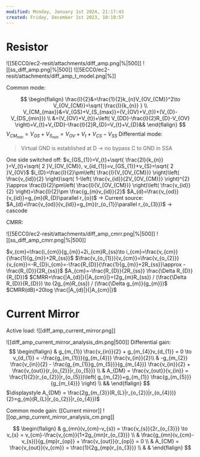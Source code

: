```yaml
---
modified: Monday, January 1st 2024, 21:17:43
created: Friday, December 1st 2023, 10:10:57
---
```



# Resistor
![[5ECC0/ec2-resit/attachments/diff_amp.png|%|500]]
![[ss_diff_amp.png|%|500]]
![[5ECC0/ec2-resit/attachments/diff_amp_t_model.png|%]]

Common mode:

$$
\begin{flalign} 
\frac{I}{2}&=\frac{1}{2}k_{n}V_{OV_{CM}}^2\to V_{OV_{CM}}=\sqrt{ \frac{I}{k_{n}} } \\
V_{CM_{max}}&=V_{GS}+V_{S_{max}}=(V_{OV}+V_{t})+(V_{D}-V_{DS_{min}}) \\
&=(V_{OV}+V_{t})+\left( V_{DD}-\frac{I}{2}R_{D}-V_{OV} \right)=V_{t}+V_{DD}-\frac{I}{2}R_{D}=V_{t}+V_{D}&&
\end{flalign}
$$
$V_{CM_{min}}=V_{GS}+V_{S_{min}}=V_{OV}+V_{t}+V_{CS}-V_{SS}$
Differential mode:
> Virtual GND is established at D -> no bypass C to GND in SSA

One side switched off:
$v_{GS_{1}}=V_{t}+\sqrt{ \frac{2I}{k_{n}} }=V_{t}+\sqrt{ 2 }V_{OV_{CM}}, v_{id_{1}}=v_{GS_{1}}+v_{S}=\sqrt{ 2 }V_{OV}$
$i_{D}=\frac{I}{2}\pm\left( \frac{I}{V_{OV_{CM}}} \right)\left( \frac{v_{id}}{2} \right)\sqrt{ 1-\left( \frac{v_{id}}{2V_{OV_{CM}}} \right)^{2} }\approx \frac{I}{2}\pm\left( \frac{I}{V_{OV_{CM}}} \right)\left( \frac{v_{id}}{2} \right)=\frac{I}{2}\pm \frac{g_{m}v_{id}}{2}$
$A_{d}=\frac{v_{od}}{v_{id}}=g_{m}(R_{D}\parallel r_{o})$
-> Current source: $A_{d}=\frac{v_{od}}{v_{id}}=g_{m}(r_{o_{1}}\parallel r_{o_{3}})$ -> cascode

CMRR: 

![[5ECC0/ec2-resit/attachments/diff_amp_cmrr.png|%|500]]
![[ss_diff_amp_cmrr.png|%|500]]

$v_{cm}=\frac{i_{cm}}{g_{m}}+2i_{cm}R_{ss}\to i_{cm}=\frac{v_{cm}}{\frac{1}{g_{m}}+2R_{ss}}$
$\frac{v_{o_{1}}}{v_{cm}}=\frac{v_{o_{2}}}{v_{cm}}=-R_{D}i_{cm}=-\frac{R_{D}}{\frac{1}{g_{m}}+2R_{ss}}\approx -\frac{R_{D}}{2R_{ss}}$
$A_{cm}=-\frac{R_{D}}{2R_{ss}} \frac{\Delta R_{D}}{R_{D}}$
$CMRR=\frac{|A_{d}|}{|A_{cm}|}=(2g_{m}R_{ss}) / (\frac{\Delta R_{D}}{R_{D}}) \to (2g_{m}R_{ss}) / (\frac{\Delta g_{m}}{g_{m}})$
$CMRR(dB)=20log \frac{|A_{d}|}{|A_{cm}|}$

# Current Mirror
Active load:
![[diff_amp_current_mirror.png]]

![[diff_amp_current_mirror_analysis_dm.png|500]]
Differential gain:
$$
\begin{flalign}
 & g_{m_{1}} \frac{v_{in}}{2} + g_{m_{4}}v_{d_{1}} = 0 \to v_{d_{1}} = -\frac{g_{m_{1}}}{g_{m_{4}}} \frac{v_{in}}{2}\\
 & -g_{m_{2}} \frac{v_{in}}{2} - \frac{g_{m_{1}}g_{m_{5}}}{g_{m_{4}}} \frac{v_{in}}{2} + \frac{v_{out}}{r_{o_{2}}|r_{o_{5}}} \\
 & A_{DM} = \frac{v_{out}}{v_{in}} = \frac{1}{2}(r_{o_{2}}|r_{o_{5}})\left( g_{m_{2}}+g_{m_{1}} \frac{g_{m_{5}}}{g_{m_{4}}} \right) \\
 &&
\end{flalign}
$$
$\displaystyle A_{DM} = \frac{2g_{m_{3}}(R_{L}|r_{o_{2}}|r_{o_{4}})}{2}=g_{m}(R_{L}|r_{o_{2}}|r_{o_{4}})$

Common mode gain:
[[Current mirror]]
![[op_amp_current_mirror_analysis_cm.png]]

$$
\begin{flalign}
 & g_{mn}(v_{cm}-v_{s}) = \frac{v_{s}}{2r_{o_{3}}} \to v_{s} = v_{cm}-\frac{v_{cm}}{1+2g_{mn}r_{o_{3}}} \\
 & \frac{g_{mn}(v_{cm}-v_{s})}{g_{mp}r_{op}} + \frac{v_{out}}{r_{op}} = 0 \\
 & A_{CM} = \frac{v_{out}}{v_{cm}} = \frac{1}{2g_{mp}r_{o_{3}}} \\
 &  & 
\end{flalign}
$$


